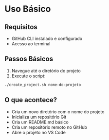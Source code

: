 # Uso Básico

## Requisitos
- GitHub CLI instalado e configurado
- Acesso ao terminal

## Passos Básicos
1. Navegue até o diretório do projeto
2. Execute o script:
```bash
./create_project.sh nome-do-projeto
```

## O que acontece?
- Cria um novo diretório com o nome do projeto
- Inicializa um repositório Git
- Cria um README.md básico
- Cria um repositório remoto no GitHub
- Abre o projeto no VS Code

